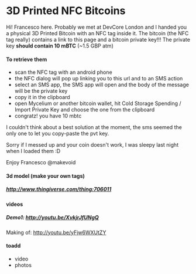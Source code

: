 # 3D Printed NFC Bitcoins

Hi! Francesco here.
Probably we met at DevCore London and I handed you a physical 3D Printed Bitcoin with an NFC tag inside it.
The bitcoin (the NFC tag really) contains a link to this page and a bitcoin private key!!!
The private key **should contain 10 mBTC** (~1.5 GBP atm)

#### To retrieve them

- scan the NFC tag with an android phone
- the NFC dialog will pop up linking you to this url and to an SMS action
- select an SMS app, the SMS app will open and the body of the message will be the private key
- copy it in the clipboard
- open Mycelium or another bitcoin wallet, hit Cold Storage Spending / Import Private Key and choose the one from the clipboard
- congratz! you have 10 mbtc


I couldn't think about a best solution at the moment, the sms seemed the only one to let you copy-paste the pvt key.

Sorry if I messed up and your coin doesn't work, I was sleepy last night when I loaded them :D

Enjoy
Francesco
@makevoid

#### 3d model (make your own tags)

##### http://www.thingiverse.com/thing:706011

#### videos

##### Demo1: http://youtu.be/XvkjrJfUNgQ

Making of: http://youtu.be/yFjw6WXUtZY

#### toadd

- video
- photos
